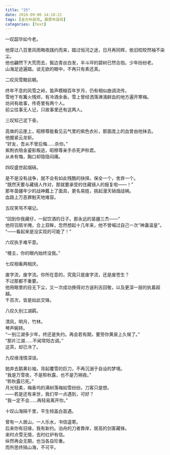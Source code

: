 ```yaml
---
title: "25"
date: 2016-09-06 14:18:21
tags: [金光布袋戏, 霹雳布袋戏]
categories: [Text]
---
```


<p dir="ltr"  >一叹韶华如今老。</p> 
<p dir="ltr"  >他穿过八百里风雨晦夜践约而来，踏过恒河之途，日月再同辉，依旧皎皎然袖不染尘。<br />他也翩然下大荒而去，鬓边青丝白发，半斗坪的碧树已然合抱。少年纷纷老。<br />山海足迹遍踏。谈无欲的眼中，不再只有素还真。</p> 
<p dir="ltr"  >二叹风雪黯前朝。</p> 
<p dir="ltr"  >终年不息的风雪之岭，笛声模糊百年岁月，仍有相似曲调流传。<br />雪地下有篝火残烬，有冷酒余香。雪上曾经洒落淋漓鲜血的地方遍开寒梅。<br />坊间有故事，传奇里有两个人。<br />前尘往事无人记，只故事里还有这两人。</p> 
<p dir="ltr"  >三叹知己泥下骨。</p> 
<p dir="ltr"  >高耸的云崖上，昭穆尊能看见云气里的紫色衣衫，那面庞上的血曾由他抹去。<br />他握紧云龙斩。<br />“好友，吾从不曾后悔……杀你。”<br />紫荆衣陪金鎏影叛逃，昭穆尊亲手杀死尹秋君。<br />从未有悔，胸口却隐隐闷痛。</p> 
<p dir="ltr"  >四叹盛世起烟硝。</p> 
<p dir="ltr"  >是不是没有战争，就不会有如此残酷的抉择。保全一个，舍弃一个。<br />“既然天要与藏镜人作对，那就要承受的住藏镜人的报复啦——！”<br />那年苗疆年少的战神戴上了面具，更名易姓，挑起漫天硝烟战祸。<br />血路上万恶罪魁天地难容。</p> 
<p dir="ltr"  >五叹笑骂不堪记。</p> 
<p dir="ltr"  >“回到你我藏仔，一起饮酒的日子。那永远的苗疆三杰——”<br />他将羽扇半掩，合上双眸，忽然想起十几年来，他不曾喊过自己一次“神蛊温皇”。<br />“——看起来是没实现的可能了！”</p> 
<p dir="ltr"  >六叹执手难平意。</p> 
<p dir="ltr"  >“楼主，你的眼内始终没我。”</p> 
<p dir="ltr"  >七叹相看两相厌。</p> 
<p dir="ltr"  >废字流，废字流。你所在意的，究竟只是废字流，还是废苍生？<br />不过那都不重要。<br />他用眼里的目无下尘，又一次成功换得对方逞利舌回敬，以及更深一层的执着超越。<br />千百次，皆是如此交锋。</p> 
<p dir="ltr"  >八叹久别江湖羁。</p> 
<p dir="ltr"  >清风，明月，竹林。<br />琴声婉转。<br />“一别江湖多少年，终还是失约。再会若有期，要劳你黄泉上久候了。”<br />“那片江湖……不闻常阳古调。”<br />这茶，却已冷了。</p> 
<p dir="ltr"  >九叹缘浅情深误。</p> 
<p dir="ltr"  >她弃去鹅黄衫袖，背起覆雪的巨刀，不再沉溺于自设的梦境。<br />“我是万雪夜，不是聆秋露，也不是万朔夜。”<br />“聆秋露已死。”<br />月光轻柔，梅香坞的满树落梅如雪纷纷。刀客只是想。<br />——若是还有来世，我们早一点遇到，可好？<br />“我一定不会……再轻易离开你。”</p> 
<p dir="ltr"  >十叹山海隔千里，平生倾盖白首遇。</p> 
<p dir="ltr"  >曾有一人居山，一人乐水，书信遥寄。<br />后来你有旧缘，我有新约。泊舟的刀者靠岸，居高的剑客藏锋。<br />来时点雪无情，去时红炉有信。<br />纵然再会无期，也当各自珍重。<br />而所思终隔山海，不可平。</p>